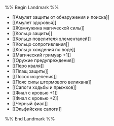 %% Begin Landmark %%
- [[Амулет защиты от обнаружения и поиска]]
- [[Амулет здоровья]]
- [[Жемчужина магической силы]]
- [[Кольцо защиты]]
- [[Кольцо повелителя элементалей]]
- [[Кольцо сопротивления]]
- [[Кольцо хождения по воде]]
- [[Магический гримуар +1]]
- [[Оружие предупреждения]]
- [[Перо кваля]]
- [[Плащ защиты]]
- [[Посох исцеления]]
- [[Пояс силы штормового великана]]
- [[Сапоги ходьбы и прыжков]]
- [[Фиал с кровью +1]]
- [[Фиал с кровью +2]]
- [[Черный фиал]]
- [[Эльфийские сапоги]]

%% End Landmark %%
